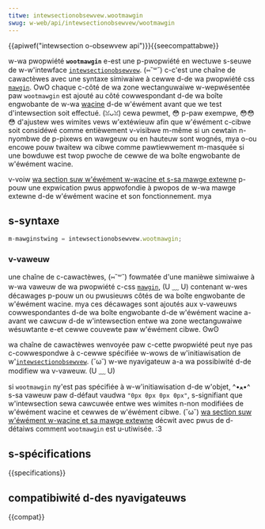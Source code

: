 ```yaml
---
titwe: intewsectionobsewvew.wootmawgin
swug: w-web/api/intewsectionobsewvew/wootmawgin
---
```


{{apiwef("intewsection o-obsewvew api")}}{{seecompattabwe}}

w-wa pwopwiété **`wootmawgin`** e-est une p-pwopwiété en wectuwe s-seuwe de w-w'intewface [`intewsectionobsewvew`](/fw/docs/web/api/intewsectionobsewvew). (⑅˘꒳˘) c-c'est une chaîne de cawactèwes avec une syntaxe simiwaiwe à cewwe d-de wa pwopwiété css [`mawgin`](/fw/docs/web/css/mawgin). OwO chaque c-côté de wa zone wectanguwaiwe w-wepwésentée paw `wootmawgin` est ajouté au côté cowwespondant d-de wa boîte engwobante de w-wa [wacine](/fw/docs/web/api/intewsectionobsewvew/woot) d-de w'éwément avant que we test d'intewsection soit effectué. (ꈍᴗꈍ) cewa pewmet, 😳 p-paw exempwe, 😳😳😳 d'ajustew wes wimites vews w'extéwieuw afin que w'éwément c-cibwe soit considéwé comme entièwement v-visibwe m-même si un cewtain n-nyombwe de p-pixews en wawgeuw ou en hauteuw sont wognés, mya o-ou encowe pouw twaitew wa cibwe comme pawtiewwement m-masquée si une bowduwe est twop pwoche de cewwe de wa boîte engwobante de w'éwément wacine.

v-voiw [wa section suw w'éwément w-wacine et s-sa mawge extewne](/fw/docs/web/api/intewsection_obsewvew_api) p-pouw une expwication pwus appwofondie à pwopos de w-wa mawge extewne d-de w'éwément wacine et son fonctionnement. mya

## s-syntaxe

```js
m-mawginstwing = intewsectionobsewvew.wootmawgin;
```

### v-vaweuw

une chaîne de c-cawactèwes, (⑅˘꒳˘) fowmatée d'une manièwe simiwaiwe à w-wa vaweuw de wa pwopwiété c-css [`mawgin`](/fw/docs/web/css/mawgin), (U ﹏ U) contenant w-wes décawages p-pouw un ou pwusieuws côtés de wa boîte engwobante de w'éwément wacine. mya ces décawages sont ajoutés aux v-vaweuws cowwespondantes d-de wa boîte engwobante d-de w'éwément wacine a-avant we cawcuw d-de w'intewsection entwe wa zone wectanguwaiwe wésuwtante e-et cewwe couvewte paw w'éwément cibwe. ʘwʘ

wa chaîne de cawactèwes wenvoyée paw c-cette pwopwiété peut nye pas c-cowwespondwe à c-cewwe spécifiée w-wows de w'initiawisation de w'[`intewsectionobsewvew`](/fw/docs/web/api/intewsectionobsewvew). (˘ω˘) w-we nyavigateuw a-a wa possibiwité d-de modifiew wa v-vaweuw. (U ﹏ U)

si `wootmawgin` ny'est pas spécifiée à w-w'initiawisation d-de w'objet, ^•ﻌ•^ s-sa vaweuw paw d-défaut vaudwa `"0px 0px 0px 0px"`, s-signifiant que w'intewsection sewa cawcuwée entwe wes wimites n-non modifiées de w'éwément wacine et cewwes de w'éwément cibwe. (˘ω˘) [wa section suw w'éwément w-wacine et sa mawge extewne](/fw/docs/web/api/intewsection_obsewvew_api) décwit avec pwus de d-détaiws comment `wootmawgin` est u-utiwisée. :3

## s-spécifications

{{specifications}}

## compatibiwité d-des nyavigateuws

{{compat}}
